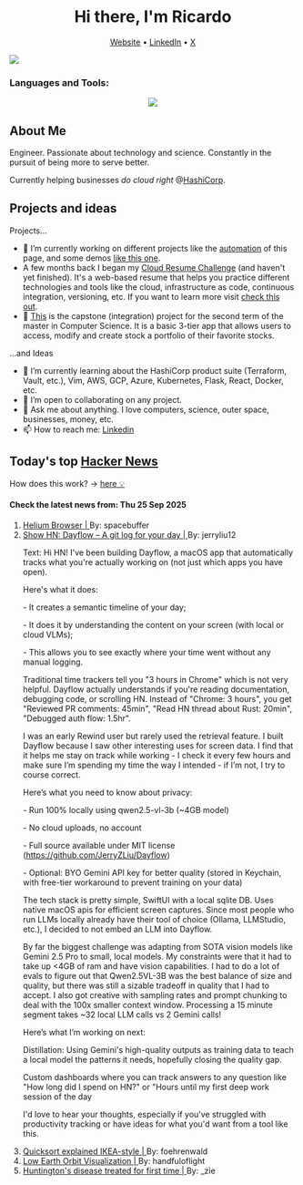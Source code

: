 
<!-- This is an HTML comment in your markdown file -->

<h1 align="center">Hi there, I'm Ricardo</h1>
<p align="center">
  <a href="https://ricardorompar.com" target="_blank">Website</a> •
  <a href="https://www.linkedin.com/in/ricardorompar/" target="_blank">LinkedIn</a> •
  <a href="https://twitter.com/ricardorompar" target="_blank">X</a>
</p>
<img src="https://badges.pufler.dev/visits/{ricardorompar}/{ricardorompar}"/>

<h3 align="left">Languages and Tools:</h3>
<p align="center">
  <a href="https://skillicons.dev" target="_blank">
    <img src="https://skillicons.dev/icons?i=terraform,aws,gcp,azure,git,python,kubernetes,react,js,docker,ubuntu" />
  </a>
</p>

<h2>About Me</h2>
Engineer. Passionate about technology and science. Constantly in the pursuit of being more to serve better.

Currently helping businesses <i>do cloud right</i> @<a href="https://github.com/hashicorp" target="_blank">HashiCorp</a>.

<h2>Projects and ideas</h2>
Projects...
<ul>
  <li>🔭 I’m currently working on different projects like the <a href="https://github.com/ricardorompar/ricardorompar/blob/main/automate.py">automation</a> of this page, and some demos <a href="https://github.com/ricardorompar/boundary-ansible-demo">like this one</a>.
  </li>

  <li >A few months back I began my <a href="https://github.com/ricardorompar/cloudResumeChallenge">Cloud Resume Challenge</a> (and haven't yet finished). It's a web-based resume that helps you practice different technologies and tools like the cloud, infrastructure as code, continuous integration, versioning, etc. If you want to learn more visit <a href="https://cloudresumechallenge.dev/docs/the-challenge/aws/" target="_blank">check this out</a>.
  </li>

  <li>🔭 <a href="https://github.com/ricardorompar/capstoneT2">This</a> is the capstone (integration) project for the second term of the master in Computer Science. It is a basic 3-tier app that allows users to access, modify and create stock a portfolio of their favorite stocks.
  </li>
</ul>
...and Ideas
<ul>
  <li>🌱 I’m currently learning about the HashiCorp product suite (Terraform, Vault, etc.), Vim, AWS, GCP, Azure, Kubernetes, Flask, React, Docker, etc.
  </li>
  <li>👯 I’m open to collaborating on any project.</li>
  <li>💬 Ask me about anything. I love computers, science, outer space, businesses, money, etc.</li>
  <li>📫 How to reach me: <a href="https://www.linkedin.com/in/ricardorompar/" target="_blank">Linkedin</a></li>
</ul>

<h2>Today's top <a href='https://news.ycombinator.com/' target="_blank">Hacker News</a></h2>
How does this work? -> <a href='./AUTOMATIC.md'>here 💡</a>

<h4>Check the latest news from: Thu 25 Sep 2025</h4>
<ol>
<li>
    <a href=https://helium.computer/ target="_blank">
        Helium Browser |
    </a>
    By: spacebuffer
</li>

<li>
    <a href=https://github.com/JerryZLiu/Dayflow target="_blank">
        Show HN: Dayflow – A git log for your day |
    </a>
    By: jerryliu12
</li>

<p>
Text: Hi HN! I&#x27;ve been building Dayflow, a macOS app that automatically tracks what you&#x27;re actually working on (not just which apps you have open).<p>Here&#x27;s what it does:<p>- It creates a semantic timeline of your day;<p>- It does it by understanding the content on your screen (with local or cloud VLMs);<p>- This allows you to see exactly where your time went without any manual logging.<p>Traditional time trackers tell you &quot;3 hours in Chrome&quot; which is not very helpful. Dayflow actually understands if you&#x27;re reading documentation, debugging code, or scrolling HN. Instead of &quot;Chrome: 3 hours&quot;, you get &quot;Reviewed PR comments: 45min&quot;, &quot;Read HN thread about Rust: 20min&quot;, &quot;Debugged auth flow: 1.5hr&quot;.<p>I was an early Rewind user but rarely used the retrieval feature. I built Dayflow because I saw other interesting uses for screen data. I find that it helps me stay on track while working - I check it every few hours and make sure I’m spending my time the way I intended - if I’m not, I try to course correct.<p>Here’s what you need to know about privacy:<p>- Run 100% locally using qwen2.5-vl-3b (~4GB model)<p>- No cloud uploads, no account<p>- Full source available under MIT license (<a href="https:&#x2F;&#x2F;github.com&#x2F;JerryZLiu&#x2F;Dayflow" rel="nofollow">https:&#x2F;&#x2F;github.com&#x2F;JerryZLiu&#x2F;Dayflow</a>)<p>- Optional: BYO Gemini API key for better quality (stored in Keychain, with free-tier workaround to prevent training on your data)<p>The tech stack is pretty simple, SwiftUI with a local sqlite DB. Uses native macOS apis for efficient screen captures. Since most people who run LLMs locally already have their tool of choice (Ollama, LLMStudio, etc.), I decided to not embed an LLM into Dayflow.<p>By far the biggest challenge was adapting from SOTA vision models like Gemini 2.5 Pro to small, local models. My constraints were that it had to take up &lt;4GB of ram and have vision capabilities. I had to do a lot of evals to figure out that Qwen2.5VL-3B was the best balance of size and quality, but there was still a sizable tradeoff in quality that I had to accept. I also got creative with sampling rates and prompt chunking to deal with the 100x smaller context window. Processing a 15 minute segment takes ~32 local LLM calls vs 2 Gemini calls!<p>Here’s what I’m working on next:<p>Distillation: Using Gemini&#x27;s high-quality outputs as training data to teach a local model the patterns it needs, hopefully closing the quality gap.<p>Custom dashboards where you can track answers to any question like &quot;How long did I spend on HN?&quot; or &quot;Hours until my first deep work session of the day<p>I&#x27;d love to hear your thoughts, especially if you&#x27;ve struggled with productivity tracking or have ideas for what you&#x27;d want from a tool like this. </br>
</p>

<li>
    <a href=https://idea-instructions.com/quick-sort/ target="_blank">
        Quicksort explained IKEA-style |
    </a>
    By: foehrenwald
</li>

<li>
    <a href=https://platform.leolabs.space/visualization target="_blank">
        Low Earth Orbit Visualization |
    </a>
    By: handfuloflight
</li>

<li>
    <a href=https://www.bbc.com/news/articles/cevz13xkxpro target="_blank">
        Huntington's disease treated for first time |
    </a>
    By: _zie
</li>
</ol>